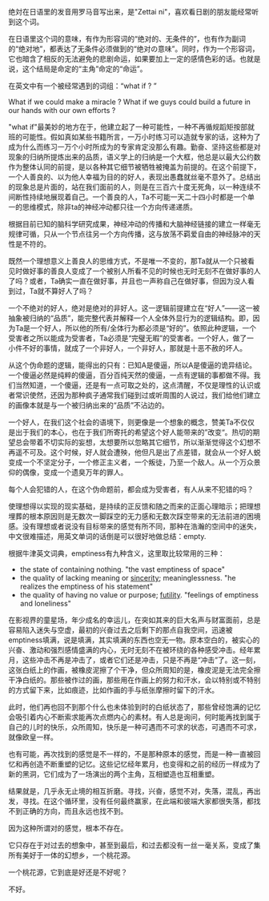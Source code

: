 



绝対在日语里的发音用罗马音写出来，是"Zettai ni"，喜欢看日剧的朋友能经常听到这个词。



在日语里这个词的意味，有作为形容词的“绝对的、无条件的”，也有作为副词的“绝对地”，都表达了无条件必须做到的“绝对の意味”。同时，作为一个形容词，它也暗含了相反的无法避免的悲剧命运，如果要加上一定的感情色彩的话。也就是说，这个结局是命定的“主角”命定的“命运”。



在英文中有一个被经常遇到的词组：“what if ? ”



What if we could make a miracle ?  What if we guys could build a future in our hands with our own efforts ?



"what if"最美妙的地方在于，他建立起了一种可能性，一种不再循规蹈矩按部就班的可能性。假如真如某些书籍所言，一万小时练习可以造就专家的话，这种为了成为什么而练习一万个小时所成为的专家肯定没那么有趣。勤奋、坚持这些都是对现象的归纳所提炼出来的品质，语义学上的归纳是一个大框，他总是以最大公约数作为整体认同的前提，是以各种其它细节被牺牲被掩盖为前提的。在这个前提下，一个人善良的、以为他人幸福为目的的好人，表现出愚蠢就丝毫不意外了。总结出的现象总是片面的，站在我们面前的人，则是在三百六十度无死角，以一种连续不间断性持续地展现着自己。一个善良的人，Ta不可能一天二十四小时都是一个单一的思维模式，除非ta的神经冲动都只往一个方向传递递质。



根据目前已知的脑科学研究成果，神经冲动的传播和大脑神经链接的建立一样毫无规律可循，只从一个节点往另一个方向传播，这与放荡不羁爱自由的神经脉冲的天性是不符的。



既然一个理想意义上善良人的思维方式，不是唯一不变的，那Ta就从一个只被看见时做好事的善良人变成了一个被别人所看不见的时候也无时无刻不在做好事的人了吗？或者，Ta确实一直在做好事，并且也一声称自己在做好事，但因为没人看到过，Ta就不算好人了吗？



一个不绝对的好人，绝对是绝对的非好人。这一逻辑前提建立在“好人”——这一被抽象被归纳的“品质”，能完整代表并解释一个人全体外显行为的逻辑结构。即，因为Ta是一个好人，所以他的所有/全体行为都必须是“好的”。依照此种逻辑，一个受害者之所以能成为受害者，Ta必须是“完璧无暇”的受害者。一个好人，做了一小件不好的事情，就成了一个非好人，一个非好人，那就是十恶不赦的坏人。



从这个伪命题的逻辑，能得出的只有：已知A是傻逼，所以A是傻逼的诡异结论。一个傻逼必然是纯粹的傻逼，百分百纯天然的傻逼，一点有逻辑的事都做不得。我们当然知道，一个傻逼，还是有一点可取之处的，这点清醒，不仅是理性的认识或者常识使然，还因为那种疯子通常我们碰到过或听周围的人说过，我们给他们建立的画像本就是与一个被归纳出来的“品质”不沾边的。



一个好人，在我们这个社会的语境下，则更像是一个想象的概念，赞美Ta不仅仅是出于我们的本心，也在于我们所寄托的希望这个好人能带来的”改变“。热切的期望总会带着不切实际的妄想，太想要所以忽略其它细节，所以渐渐觉得这个幻想不再遥不可及。这个时候，好人就会遭殃，他但凡是出了点差错，就会从一个好人蜕变成一个不坚定分子，一个修正主义者，一个叛徒，乃至一个敌人。从一个万众景仰的偶像，变成一个遗臭万年的罪人。



每个人会犯错的人，在这个伪命题前，都会成为受害者，有人从来不犯错的吗？



使理想得以实现的现实基础，是持续的正反馈和随之而来的正面心理暗示；把理想埋葬的根本原因则是无数次一脚踩空的无力感和无数次踩空带来的无法前进的困境感。没有理想或者说没有目标带来的感觉有所不同，那种在浩瀚的空间中的迷失，中文很难描述，用英文单词的话倒是可以很好地做总结：empty.



根据牛津英文词典，emptiness有九种含义，这里取比较常用的三种：

* the state of containing nothing. "the vast emptiness of space"
* the quality of lacking meaning or [sincerity](https://www.merriam-webster.com/dictionary/sincerity); meaninglessness. "he realizes the emptiness of his statement"
* the quality of having no value or purpose; [futility](https://www.merriam-webster.com/dictionary/futility). "feelings of emptiness and loneliness"



在影视界的童星场，年少成名的幸运儿，在突如其来的巨大名声与财富面前，总是容易陷入迷失与空虚，最初的兴奋过去之后剩下的那点自我空间，迅速被emptiness填满，说是填满，其实填满的东西也空无一物。原本空白的，被实心的兴奋、激动和强烈感情盛满的内心，无时无刻不在被环绕的各种感受冲击。经年累月，这些冲击不再是冲击了，或者它们还是冲击，只是不再是“冲击”了。这一刻，这张白纸上的作画，被橡皮泥擦了个干净，但众所周知的是，橡皮泥是无法完全擦干净白纸的。那些被作过的画，那些用在作画上的努力和汗水，会以特别或不特别的方式留下来，比如痕迹，比如作画的手与纸张摩擦时留下的汗水。



此时，他们再也回不到那个什么也未体验到时的白纸状态了，那些曾经饱满的记忆会吸引着内心不断索求能再次点燃内心的素材。有人总是询问，何时能再找到属于自己的儿时的快乐，众所周知，快乐是一种可遇而不可求的状态，可遇而不可求，就像欧皇一样。



也有可能，再次找到的感觉是不一样的，不是那种原本的感觉，而是一种一直被回忆和再创造不断重塑的记忆。这些记忆经年累月，也变得和之前的经历一样成为了新的黑洞，它们成为了一场演出的两个主角，互相塑造也互相重塑。



结果就是，几乎永无止境的相互折磨。寻找，兴奋，感觉不对，失落，混乱，再出发，寻找。在这个循环里，没有任何最终赢家，在此端和彼端大家都很失落，都找不到正确的方向，而且永远也找不到。



因为这种所谓对的感觉，根本不存在。



它只存在于对过去的想象中，甚至到最后，和过去都没有一丝一毫关系，变成了集所有美好于一体的幻想乡，一个桃花源。



一个桃花源，它到底是好还是不好呢？



不好。













